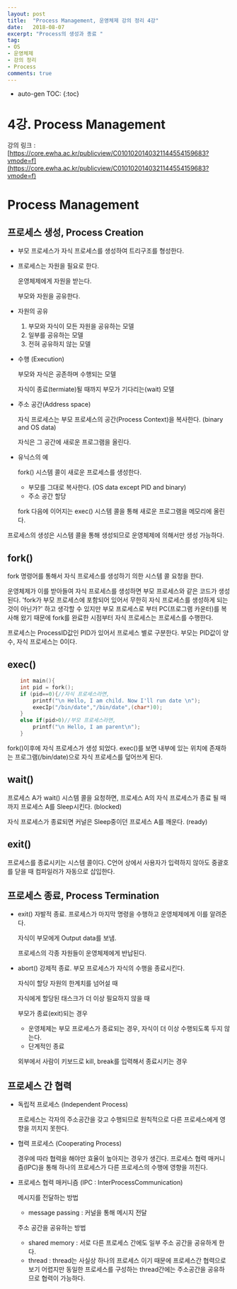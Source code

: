 ```yaml
---
layout: post
title:  "Process Management, 운영체제 강의 정리 4강"
date:   2018-08-07
excerpt: "Process의 생성과 종료 "
tag:
- OS
- 운영체제
- 강의 정리
- Process
comments: true
---
```

* auto-gen TOC:
{:toc}

# 4강. Process Management

강의 링크 : [https://core.ewha.ac.kr/publicview/C0101020140321144554159683?vmode=f](https://core.ewha.ac.kr/publicview/C0101020140321144554159683?vmode=f)

# Process Management

## 프로세스 생성, Process Creation

- 부모 프로세스가 자식 프로세스를 생성하여 트리구조를 형성한다.
- 프로세스는 자원을 필요로 한다.

  운영체제에게 자원을  받는다.

  부모와 자원을 공유한다.

- 자원의 공유
  1. 부모와 자식이 모든 자원을 공유하는 모델
  2. 일부를 공유하는 모델
  3. 전혀 공유하지 않는 모델
- 수행 (Execution)

  부모와 자식은 공존하며 수행되는 모델

  자식이 종료(termiate)될 때까지 부모가 기다리는(wait) 모델

- 주소 공간(Address space)

  자식 프로세스는 부모 프로세스의 공간(Process Context)을 복사한다. (binary and OS data)

  자식은 그 공간에 새로운 프로그램을 올린다.

- 유닉스의 예

  fork() 시스템 콜이 새로운 프로세스를 생성한다.

  - 부모를 그대로 복사한다. (OS data except PID and binary)
  - 주소 공간 할당

  fork 다음에 이어지는 exec() 시스템 콜을 통해 새로운 프로그램을 메모리에 올린다.

프로세스의 생성은 시스템 콜을 통해 생성되므로 운영체제에 의해서만 생성 가능하다.

## fork()

fork 명령어를 통해서 자식 프로세스를 생성하기 의한 시스템 콜 요청을 한다.

운영체제가 이를 받아들여 자식 프로세스를 생성하면 부모 프로세스와 같은 코드가 생성된다. 'fork가 부모 프로세스에 포함되어 있어서 무한히 자식 프로세스를 생성하게 되는 것이 아닌가?' 하고 생각할 수 있지만 부모 프로세스로 부터 PC(프로그램 카운터)를 복사해 왔기 때문에 fork를 완료한 시점부터 자식 프로세스는 프로세스를 수행한다.

프로세스는 ProcessID값인 PID가 있어서 프로세스 별로 구분한다. 부모는 PID값이 양수, 자식 프로세스는 0이다.

## exec()
```c++
    int main(){
    int pid = fork();
    if (pid==0){//자식 프로세스라면,
    	printf("\n Hello, I am child. Now I'll run date \n");
    	execIp("/bin/date","/bin/date",(char*)0);
    }
    else if(pid>0)//부모 프로세스라면,
    	printf("\n Hello, I am parent\n");
    }
```
fork()이후에 자식 프로세스가 생성 되었다. exec()를 보면 내부에 있는 위치에 존재하는 프로그램(/bin/date)으로 자식 프로세스를 덮어쓰게 된다.

## wait()

프로세스 A가 wait() 시스템 콜을 요청하면, 프로세스 A의 자식 프로세스가 종료 될 때까지 프로세스 A를 Sleep시킨다. (blocked)

자식 프로세스가 종료되면 커널은 Sleep중이던 프로세스 A를 깨운다. (ready)

## exit()

프로세스를 종료시키는 시스템 콜이다. C언어 상에서 사용자가 입력하지 않아도 중괄호를 닫을 때 컴파일러가 자동으로 삽입한다.

## 프로세스 종료, Process Termination

- exit() 자발적 종료. 프로세스가 마지막 명령을 수행하고 운영체제에게 이를 알려준다.

  자식이 부모에게 Output data를 보냄.

  프로세스의 각종 자원들이 운영체제에게 반납된다.

- abort() 강제적 종료. 부모 프로세스가 자식의 수행을 종료시킨다.

  자식이 할당 자원의 한계치를 넘어설 때

  자식에게 할당된 태스크가 더 이상 필요하지 않을 때

  부모가 종료(exit)되는 경우

  - 운영체제는 부모 프로세스가 종료되는 경우, 자식이 더 이상 수행되도록 두지 않는다.
  - 단계적인 종료

  외부에서 사람이 키보드로 kill, break를 입력해서 종료시키는 경우

## 프로세스 간 협력

- 독립적 프로세스 (Independent Process)

  프로세스는 각자의 주소공간을 갖고 수행되므로 원칙적으로 다른 프로세스에게 영향을 끼치지 못한다.

- 협력 프로세스 (Cooperating Process)

  경우에 따라 협력을 해야만 효율이 높아지는 경우가 생긴다. 프로세스 협력 매커니즘(IPC)을 통해 하나의 프로세스가 다른 프로세스의 수행에 영향을 끼친다.

- 프로세스 협력 매커니즘 (IPC : InterProcessCommunication)

  메시지를 전달하는 방법

  - message passing : 커널을 통해 메시지 전달

  주소 공간을 공유하는 방법

  - shared memory : 서로 다른 프로세스 간에도 일부 주소 공간을 공유하게 한다.
  - thread : thread는 사실상 하나의 프로세스 이기 때문에 프로세스간 협력으로 보기 어렵지만 동일한 프로세스를 구성하는 thread간에는 주소공간을 공유하므로 협력이 가능하다.
